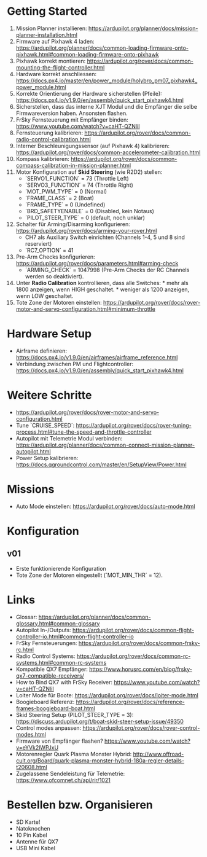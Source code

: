 # Getting Started

1. Mission Planner installieren: https://ardupilot.org/planner/docs/mission-planner-installation.html
2. Firmware auf Pixhawk 4 laden: https://ardupilot.org/planner/docs/common-loading-firmware-onto-pixhawk.html#common-loading-firmware-onto-pixhawk
3. Pixhawk korrekt montieren: https://ardupilot.org/rover/docs/common-mounting-the-flight-controller.html
4. Hardware korrekt anschliessen: https://docs.px4.io/master/en/power_module/holybro_pm07_pixhawk4_power_module.html
5. Korrekte Orientierung der Hardware sicherstellen (Pfeile): https://docs.px4.io/v1.9.0/en/assembly/quick_start_pixhawk4.html
6. Sicherstellen, dass das interne XJT Modul und die Empfänger die selbe Firmwareversion haben. Ansonsten flashen.
7. FrSky Fernsteuerung mit Empfänger binden: https://www.youtube.com/watch?v=caHT-QZNliI
8. Fernsteuerung kalibrieren: https://ardupilot.org/rover/docs/common-radio-control-calibration.html
9. Interner Beschleunigungssensor (auf Pixhawk 4) kalibrieren: https://ardupilot.org/rover/docs/common-accelerometer-calibration.html
10. Kompass kalibrieren: https://ardupilot.org/rover/docs/common-compass-calibration-in-mission-planner.html
11. Motor Konfiguration auf **Skid Steering** (wie R2D2) stellen:
    * ´SERVO1_FUNCTION´ = 73 (Throttle Left)
    * ´SERVO3_FUNCTION´ = 74 (Throttle Right)
	* ´MOT_PWM_TYPE´ = 0 (Normal)
	* ´FRAME_CLASS´ = 2 (Boat)
	* ´FRAME_TYPE´ = 0 (Undefined)
	* ´BRD_SAFETYENABLE´ = 0 (Disabled, kein Notaus)
	* ´PILOT_STEER_TYPE´ = 0 (default, noch unklar)
12. Schalter für Arming/Disarming konfigurieren: https://ardupilot.org/rover/docs/arming-your-rover.html
	* CH7 als Auxiliary Switch einrichten (Channels 1-4, 5 und 8 sind reserviert)
	* ´RC7_OPTION´ = 41
13. Pre-Arm Checks konfigurieren: https://ardupilot.org/rover/docs/parameters.html#arming-check
	* ´ARMING_CHECK´ = 1047998 (Pre-Arm Checks der RC Channels werden so deaktiviert).
14. Unter **Radio Calibration** kontrollieren, dass alle Switches:
		* mehr als 1800 anzeigen, wenn HIGH geschaltet.
		* weniger als 1200 anzeigen, wenn LOW geschaltet.
15. Tote Zone der Motoren einstellen: https://ardupilot.org/rover/docs/rover-motor-and-servo-configuration.html#minimum-throttle
	
# Hardware Setup
* Airframe definieren: https://docs.px4.io/v1.9.0/en/airframes/airframe_reference.html
* Verbindung zwischen PM und Flightcontroller: https://docs.px4.io/v1.9.0/en/assembly/quick_start_pixhawk4.html

# Weitere Schritte
* https://ardupilot.org/rover/docs/rover-motor-and-servo-configuration.html
* Tune ´CRUISE_SPEED´: https://ardupilot.org/rover/docs/rover-tuning-process.html#tune-the-speed-and-throttle-controller
* Autopilot mit Telemetrie Modul verbinden: https://ardupilot.org/planner/docs/common-connect-mission-planner-autopilot.html
* Power Setup kalibrieren: https://docs.qgroundcontrol.com/master/en/SetupView/Power.html

# Missions
* Auto Mode einstellen: https://ardupilot.org/rover/docs/auto-mode.html

# Konfiguration

## v01
* Erste funktionierende Konfiguration
* Tote Zone der Motoren eingestellt (´MOT_MIN_THR´ = 12).

# Links
* Glossar: https://ardupilot.org/planner/docs/common-glossary.html#common-glossary
* Autopilot In-/Outputs: https://ardupilot.org/rover/docs/common-flight-controller-io.html#common-flight-controller-io
* FrSky Fernsteuerungen: https://ardupilot.org/rover/docs/common-frsky-rc.html
* Radio Control Systems: https://ardupilot.org/rover/docs/common-rc-systems.html#common-rc-systems
* Kompatible QX7 Empfänger: https://www.horusrc.com/en/blog/frsky-qx7-compatible-receivers/
* How to Bind QX7 with FrSky Receiver: https://www.youtube.com/watch?v=caHT-QZNliI
* Loiter Mode für Boote: https://ardupilot.org/rover/docs/loiter-mode.html
* Boogieboard Referenz: https://ardupilot.org/rover/docs/reference-frames-boogieboard-boat.html
* Skid Steering Setup (PILOT_STEER_TYPE = 3): https://discuss.ardupilot.org/t/boat-skid-steer-setup-issue/49350
* Control modes anpassen: https://ardupilot.org/rover/docs/rover-control-modes.html
* Firmware von Empfänger flashen? https://www.youtube.com/watch?v=eYVk2lWPJxU
* Motorenregler Quark Plasma Monster Hybrid: http://www.offroad-cult.org/Board/quark-plasma-monster-hybrid-180a-regler-details-t20608.html
* Zugelassene Sendeleistung für Telemetrie: https://www.ofcomnet.ch/api/rir/1021

# Bestellen bzw. Organisieren
* SD Karte!
* Natoknochen
* 10 Pin Kabel
* Antenne für QX7
* USB Mini Kabel